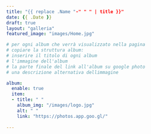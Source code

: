 ```yaml
---
title: "{{ replace .Name "-" " " | title }}"
date: {{ .Date }}
draft: true
layout: "galleria"
featured_image: "images/Home.jpg"

# per ogni album che verrà visualizzato nella pagina
# copiare la struttura album: 
# inserire il titolo di ogni album
# l'immagine dell'album
# la parte finale del link all'album su google photo
# una descrizione alternativa dellimmagine

album:
  enable: true
  item:
  - title: " "
    album_img: "/images/logo.jpg"
    alt: " "
    link: "https://photos.app.goo.gl/"
    
---
```


